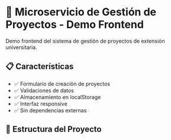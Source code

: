 # 🚀 Microservicio de Gestión de Proyectos - Demo Frontend

Demo frontend del sistema de gestión de proyectos de extensión universitaria.

## 📋 Características

- ✅ Formulario de creación de proyectos
- ✅ Validaciones de datos
- ✅ Almacenamiento en localStorage
- ✅ Interfaz responsive
- ✅ Sin dependencias externas

## 🎯 Estructura del Proyecto